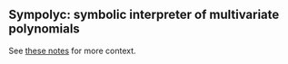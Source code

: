 ## Sympolyc: symbolic interpreter of multivariate polynomials

See [these notes](https://hackmd.io/@dannywillems/SyHar7p5A) for more context.

